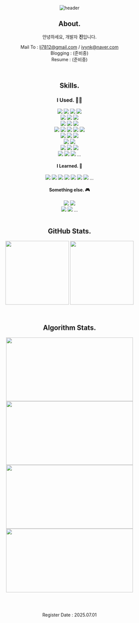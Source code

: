 <div align="center">

![header](https://capsule-render.vercel.app/api?type=venom&color=gradient&height=200&section=header&text=dev.jay&fontSize=60&fontColor=ffffff)

<h2 class="code-line" data-line-start=2 data-line-end=3 ><a id="About_Me_2"></a>About.</h2>
<p class="has-line-data" data-line-start="3" data-line-end="4">안녕하세요, 개발자 <strong>진</strong>입니다.</p>

<p>
  Mail To : <a href="mailto:lj7812@gmail.com">lj7812@gmail.com</a> / <a href="mailto:ivynk@naver.com">ivynk@naver.com</a> <br>
  Blogging : (준비중) <br>
  Resume : (준비중) <br>
</p>
<br>

<h2 class="code-line" data-line-start=2 data-line-end=3 ><a id="About_Me_2"></a>Skills.</h2>
<h3>I Used. 🧑‍💻</h3>
<img src="https://img.shields.io/badge/JAVA-ff6812?style=for-the-badge&logo=JAVA&logoColor=white">
<img src="https://img.shields.io/badge/SPRING-%236DB33F?style=for-the-badge&logo=spring&logoColor=white">
<img src="https://img.shields.io/badge/SpringBoot-%236DB33F?style=for-the-badge&logo=springboot&logoColor=white">
<img src="https://img.shields.io/badge/Oracle-F80000?style=for-the-badge&logo=oracle&logoColor=white">
<br>
<img src="https://img.shields.io/badge/c%23-%23239120?style=for-the-badge&logo=csharp&logoColor=white">
<img src="https://img.shields.io/badge/.NET-5C2D91?style=for-the-badge&logo=.NET&logoColor=white">
<img src="https://img.shields.io/badge/Microsoft%20SQL%20Server-12b0ff?style=for-the-badge&logo=microsoft%20sql%20server&logoColor=white">
<br>
<img src="https://img.shields.io/badge/git-%23F05033?style=for-the-badge&logo=git&logoColor=white">
<img src="https://img.shields.io/badge/gitlab-%23181717?style=for-the-badge&logo=gitlab&logoColor=white">
<img src="https://img.shields.io/badge/jenkins-%232C5263?style=for-the-badge&logo=jenkins&logoColor=white">
<br>
<img src="https://img.shields.io/badge/AWS-%23FF9900?style=for-the-badge&logo=aws&logoColor=white">
<img src="https://img.shields.io/badge/AWS%20S3-%23FF9900?style=for-the-badge&logo=aws&logoColor=white">
<img src="https://img.shields.io/badge/AWS%20EC2-%23FF9900?style=for-the-badge&logo=aws&logoColor=white">
<img src="https://img.shields.io/badge/AWS%20ASG-%23FF9900?style=for-the-badge&logo=aws&logoColor=white">
<img src="https://img.shields.io/badge/AWS%20ALB-%23FF9900?style=for-the-badge&logo=aws&logoColor=white">
<br>
<img src="https://img.shields.io/badge/AWS%20CloudWatch-%23FF9900?style=for-the-badge&logo=aws&logoColor=white">
<img src="https://img.shields.io/badge/WhaTap-12ffc6?style=for-the-badge&logo=aws&logoColor=white">
<img src="https://img.shields.io/badge/datadog-%23632CA6?style=for-the-badge&logo=datadog&logoColor=white"> 
<br>
<img src="https://img.shields.io/badge/Linux-FCC624?style=for-the-badge&logo=linux&logoColor=white">
<img src="https://img.shields.io/badge/Windows-0078D6?style=for-the-badge&logo=windows&logoColor=white">
<br>
<img src="https://img.shields.io/badge/Eclipse-FE7A16?style=for-the-badge&logo=eclipse&logoColor=white">
<img src="https://img.shields.io/badge/Postman-FF6C37?style=for-the-badge&logo=postman&logoColor=white">
<img src="https://img.shields.io/badge/Fiddler-ff1285?style=for-the-badge&logo=Fiddler&logoColor=white">
<br>
<img src="https://img.shields.io/badge/Slack-4A154B?style=for-the-badge&logo=slack&logoColor=white">
<img src="https://img.shields.io/badge/jira-%230A0FFF?style=for-the-badge&logo=jira&logoColor=white">
<img src="https://img.shields.io/badge/confluence-%230A0FFF?style=for-the-badge&logo=confluence&logoColor=white"> 
...
<br>
<h4>I Learned. 📖</h4>
<img src="https://img.shields.io/badge/javascript-%23323330?style=flat-square&logo=javascript&logoColor=white">
<img src="https://img.shields.io/badge/node.js-6DA55F?style=flat-square&logo=node.js&logoColor=white">
<img src="https://img.shields.io/badge/express.js-%23404d59?style=flat-square&logo=express.js&logoColor=white">
<img src="https://img.shields.io/badge/typescript-%23007ACC?style=flat-square&logo=typescript&logoColor=white">
<img src="https://img.shields.io/badge/nestjs-%23E0234E?style=flat-square&logo=nestjs&logoColor=white">
<img src="https://img.shields.io/badge/python-3670A0?style=flat-square&logo=python&logoColor=white"> 
<img src="https://img.shields.io/badge/IntelliJIDEA-000000?style=flat-square&logo=IntelliJ-IDEA&logoColor=white"> 
...
<br>
<h4>Something else. 🎮</h4>
<img src="https://img.shields.io/badge/Adobe%20Premiere%20Pro-9999FF?style=flat-square&logo=Adobe%20Premiere%20Pro&logoColor=white"> 
<img src="https://img.shields.io/badge/Davinci%20Resolve-852b07?style=flat-square&logo=Davinci%20Resolve&logoColor=white"> 
<br>
<img src="https://img.shields.io/badge/Playstation%205-003791?style=flat-square&logo=Playstation-5&logoColor=white"> 
<img src="https://img.shields.io/badge/Switch-E60012?style=flat-square&logo=Switch&logoColor=white"> 
...

<br>
<br>
<h2 class="code-line" data-line-start=2 data-line-end=3 ><a id="About_Me_2"></a>GitHub Stats.</h2>
<p>
  <a href="https://github.com/eljay0921"><img height=200 align="center" src="https://streak-stats.demolab.com/?user=eljay0921&theme=dark&border=E4E2E2&card_width=400" /></a>
  <a href="https://github.com/eljay0921?tab=repositories"><img height=200 align="center" src="https://github-readme-stats.vercel.app/api/top-langs?username=eljay0921&theme=dark&layout=compact&langs_count=8&card_width=300" /></a>
</p>

<br>
<h2 class="code-line" data-line-start=2 data-line-end=3 ><a id="About_Me_2"></a>Algorithm Stats.</h2>
<p>
  <a href="https://solved.ac/profile/lj7812"> <img height=200 width=400 align="center" src="http://mazassumnida.wtf/api/v2/generate_badge?boj=lj7812"/> </a>
  <a href="https://solved.ac/profile/lj7812"> <img height=200 width=400 align="center" src="http://mazandi.herokuapp.com/api?handle=lj7812&theme=dark"/> </a>
  <br>
  <a href="https://www.codewars.com/users/dev-jay"> <img height=200 width=400 align="center" src="https://codewars-stats-ignacio-cuadra.vercel.app/?username=dev-jay&theme=dark" /> </a>
  <a href="https://leetcode.com/u/lj7812/"> <img height=200 width=400 align="center" src="https://leetcard.jacoblin.cool/lj7812?theme=unicorn" /> </a>
</p>

<br>
<br>

<p>Register Date : 2025.07.01</p>
</div>



